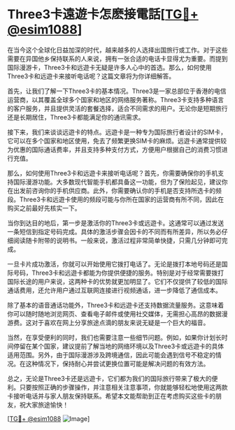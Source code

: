 # Three3卡遠遊卡怎麽接電話[[TG💪+ @esim1088](https://t.me/s/esim1088)]

在当今这个全球化日益加深的时代，越来越多的人选择出国旅行或工作。对于这些需要在异国他乡保持联系的人来说，拥有一张合适的电话卡显得尤为重要。而提到国际漫游卡，Three3卡和远遊卡无疑是许多人心中的首选。那么，如何使用Three3卡和远遊卡来接听电话呢？这篇文章将为你详细解答。

首先，让我们了解一下Three3卡的基本情况。Three3是一家总部位于香港的电信运营商，以其覆盖全球多个国家和地区的网络服务著称。Three3卡支持多种语言的客户服务，并且提供灵活的套餐选择，适合不同需求的用户。无论你是短期旅行还是长期居住，Three3卡都能满足你的通讯需求。

接下来，我们来谈谈远遊卡的特点。远遊卡是一种专为国际旅行者设计的SIM卡，它可以在多个国家和地区使用，免去了频繁更换SIM卡的麻烦。远遊卡通常提供较为优惠的国际通话费率，并且支持多种支付方式，方便用户根据自己的消费习惯进行充值。

那么，如何使用Three3卡和远遊卡来接听电话呢？首先，你需要确保你的手机支持国际漫游功能。大多数现代智能手机都具备这一功能，但为了保险起见，建议你在出发前咨询你的手机供应商。此外，你需要确认你的手机是否支持所选卡的频段。Three3卡和远遊卡使用的频段可能与你所在国家的运营商有所不同，因此在购买之前最好先核实一下。

当你到达目的地后，第一步是激活你的Three3卡或远遊卡。这通常可以通过发送一条短信到指定号码完成。具体的激活步骤会因卡的不同而有所差异，所以务必仔细阅读随卡附带的说明书。一般来说，激活过程非常简单快捷，只需几分钟即可完成。

一旦卡片成功激活，你就可以开始使用它拨打电话了。无论是拨打本地号码还是国际号码，Three3卡和远遊卡都能为你提供便捷的服务。特别是对于经常需要拨打国际长途的用户来说，这两种卡的优势就更加明显了。它们不仅提供了较低的国际通话费用，还允许用户通过互联网连接进行视频通话，进一步降低了通信成本。

除了基本的语音通话功能外，Three3卡和远遊卡还支持数据流量服务。这意味着你可以随时随地浏览网页、查看电子邮件或使用社交媒体，无需担心高昂的数据漫游费。这对于喜欢在网上分享旅途点滴的朋友来说无疑是一个巨大的福音。

当然，在享受便利的同时，我们也需要注意一些细节问题。例如，如果你计划长时间停留在某个国家，建议提前了解当地的网络环境以及Three3卡或远遊卡的具体适用范围。另外，由于国际漫游涉及跨境通信，因此可能会遇到信号不稳定的情况。在这种情况下，保持耐心并尝试更换位置可能是解决问题的有效方法。

总之，无论是Three3卡还是远遊卡，它们都为我们的国际旅行带来了极大的便利。只要按照正确的步骤操作，并注意相关注意事项，你就能够轻松地使用这两款卡接听电话并与家人朋友保持联系。希望本文能帮助到正在考虑购买这些卡的朋友，祝大家旅途愉快！

[[TG💪+ @esim1088](https://t.me/s/esim1088) ![Image](https://i.postimg.cc/4NQfJmqS/Snipaste-2025-05-13-00-14-12.png)]